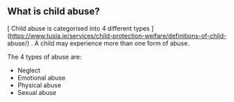 ##  What is child abuse?

[ Child abuse is categorised into 4 different types
](https://www.tusla.ie/services/child-protection-welfare/definitions-of-child-
abuse/) . A child may experience more than one form of abuse.

The 4 types of abuse are:

  * Neglect 
  * Emotional abuse 
  * Physical abuse 
  * Sexual abuse 
